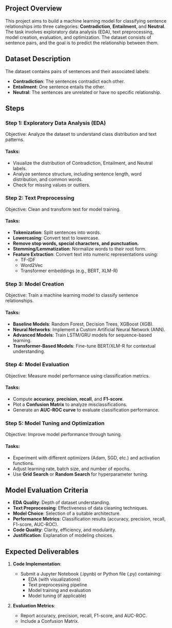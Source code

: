## Project Overview
This project aims to build a machine learning model for classifying sentence relationships into three categories: **Contradiction**, **Entailment**, and **Neutral**. The task involves exploratory data analysis (EDA), text preprocessing, model creation, evaluation, and optimization. The dataset consists of sentence pairs, and the goal is to predict the relationship between them.

## Dataset Description
The dataset contains pairs of sentences and their associated labels:
- **Contradiction**: The sentences contradict each other.
- **Entailment**: One sentence entails the other.
- **Neutral**: The sentences are unrelated or have no specific relationship.

## Steps

### Step 1: Exploratory Data Analysis (EDA)
Objective: Analyze the dataset to understand class distribution and text patterns.

#### Tasks:
- Visualize the distribution of Contradiction, Entailment, and Neutral labels.
- Analyze sentence structure, including sentence length, word distribution, and common words.
- Check for missing values or outliers.

### Step 2: Text Preprocessing
Objective: Clean and transform text for model training.

#### Tasks:
- **Tokenization**: Split sentences into words.
- **Lowercasing**: Convert text to lowercase.
- **Remove stop words, special characters, and punctuation.**
- **Stemming/Lemmatization**: Normalize words to their root form.
- **Feature Extraction**: Convert text into numeric representations using:
  - TF-IDF
  - Word2Vec
  - Transformer embeddings (e.g., BERT, XLM-R)

### Step 3: Model Creation
Objective: Train a machine learning model to classify sentence relationships.

#### Tasks:
- **Baseline Models**: Random Forest, Decision Trees, XGBoost (XGB).
- **Neural Networks**: Implement a Custom Artificial Neural Network (ANN).
- **Advanced Models**: Train LSTM/GRU models for sequence-based learning.
- **Transformer-Based Models**: Fine-tune BERT/XLM-R for contextual understanding.

### Step 4: Model Evaluation
Objective: Measure model performance using classification metrics.

#### Tasks:
- Compute **accuracy**, **precision**, **recall**, and **F1-score**.
- Plot a **Confusion Matrix** to analyze misclassifications.
- Generate an **AUC-ROC curve** to evaluate classification performance.

### Step 5: Model Tuning and Optimization
Objective: Improve model performance through tuning.

#### Tasks:
- Experiment with different optimizers (Adam, SGD, etc.) and activation functions.
- Adjust learning rate, batch size, and number of epochs.
- Use **Grid Search** or **Random Search** for hyperparameter tuning.

## Model Evaluation Criteria
- **EDA Quality**: Depth of dataset understanding.
- **Text Preprocessing**: Effectiveness of data cleaning techniques.
- **Model Choice**: Selection of a suitable architecture.
- **Performance Metrics**: Classification results (accuracy, precision, recall, F1-score, AUC-ROC).
- **Code Quality**: Clarity, efficiency, and modularity.
- **Justification**: Explanation of modeling choices.

## Expected Deliverables
1. **Code Implementation**: 
   - Submit a Jupyter Notebook (.ipynb) or Python file (.py) containing:
     - EDA (with visualizations)
     - Text preprocessing pipeline
     - Model training and evaluation
     - Model tuning (if applicable)
   
2. **Evaluation Metrics**:
   - Report accuracy, precision, recall, F1-score, and AUC-ROC.
   - Include a Confusion Matrix.
